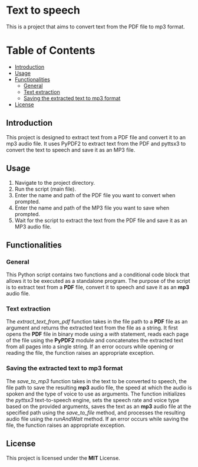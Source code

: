 # **Text to speech**
This is a project that aims to convert text from the PDF file to mp3 format.

# Table of Contents
- [Introduction](#introduction)
- [Usage](#usage)
- [Functionalities](#functionalities)
  - [General](#general)
  - [Text extraction](#text-extraction)
  - [Saving the extracted text to mp3 format](#saving-the-extracted-text-to-mp3-format)
- [License](#license)

## Introduction
This project is designed to extract text from a PDF file and convert it to an mp3 audio file.
It uses PyPDF2 to extract text from the PDF and pyttsx3 to convert the text to speech and save
it as an MP3 file.

## Usage
1. Navigate to the project directory.
2. Run the script (main file).
3. Enter the name and path of the PDF file you want to convert when prompted.
4. Enter the name and path of the MP3 file you want to save when prompted.
5. Wait for the script to extract the text from the PDF file and save it as an MP3 audio file.

## Functionalities
### General
This Python script contains two functions and a conditional code block that allows it to be executed
as a standalone program. The purpose of the script is to extract text from a **PDF** file, convert it to
speech and save it as an **mp3** audio file.

### Text extraction
The *extract_text_from_pdf* function takes in the file path to a **PDF** file as an argument and returns
the extracted text from the file as a string. It first opens the **PDF** file in binary mode using a _with_
statement, reads each page of the file using the **PyPDF2** module and concatenates the extracted text from
all pages into a single string. If an error occurs while opening or reading the file, the function raises an
appropriate exception.

### Saving the extracted text to mp3 format
The *save_to_mp3* function takes in the text to be converted to speech, the file path to save the resulting
**mp3** audio file, the speed at which the audio is spoken and the type of voice to use as arguments.
The function initializes the *pyttsx3* text-to-speech engine, sets the speech rate and voice type based on the
provided arguments, saves the text as an **mp3** audio file at the specified path using the _save_to_file_
method, and processes the resulting audio file using the _runAndWait_ method. If an error occurs while
saving the file, the function raises an appropriate exception.

## License
This project is licensed under the **MIT** License.
